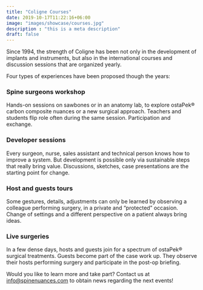 ```yaml
---
title: "Coligne Courses"
date: 2019-10-17T11:22:16+06:00
image: "images/showcase/courses.jpg"
description : "this is a meta description"
draft: false
---
```


Since 1994, the strength of Coligne has been not only in the development of implants and instruments, but also in the international courses and discussion sessions that are organized yearly.

<!--more-->

Four types of experiences have been proposed though the years:

### Spine surgeons workshop
Hands-on sessions on sawbones or in an anatomy lab, to explore ostaPek® carbon composite nuances or a new surgical approach. 
Teachers and students flip role often during the same session. Participation and exchange.  

### Developer sessions
Every surgeon, nurse, sales assistant and technical person knows how to improve a system. 
But development is possible only via sustainable steps that really bring value. Discussions, sketches, case presentations are the starting point for change.

### Host and guests tours
Some gestures, details, adjustments can only be learned by observing a colleague performing surgery, in a private and “protected” occasion. 
Change of settings and a different perspective on a patient always bring ideas.

### Live surgeries
In a few dense days, hosts and guests join for a spectrum of ostaPek® surgical treatments. Guests become part of the case work up. 
They observe their hosts performing surgery and participate in the post-op briefing.

Would you like to learn more and take part? Contact us at info@spinenuances.com to obtain news regarding the next events!
